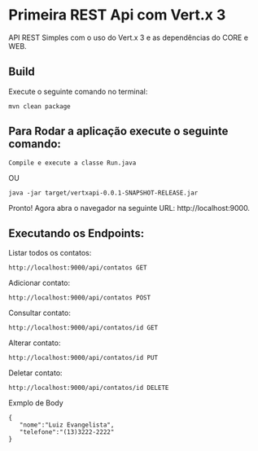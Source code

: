 # Primeira REST Api com Vert.x 3

API REST Simples com o uso do Vert.x 3 e as dependências do CORE e WEB.


## Build

Execute o seguinte comando no terminal:

```
mvn clean package
```


## Para Rodar a aplicação execute o seguinte comando:


```
Compile e execute a classe Run.java
```
OU

```
java -jar target/vertxapi-0.0.1-SNAPSHOT-RELEASE.jar
```


Pronto! Agora abra o navegador na seguinte URL: http://localhost:9000.


## Executando os Endpoints:

Listar todos os contatos:

```
http://localhost:9000/api/contatos GET
```
Adicionar contato:

```
http://localhost:9000/api/contatos POST
```
Consultar contato:

```
http://localhost:9000/api/contatos/id GET
```
Alterar contato:

```
http://localhost:9000/api/contatos/id PUT
```

Deletar contato:

```
http://localhost:9000/api/contatos/id DELETE
```

Exmplo de Body

```
{
   "nome":"Luiz Evangelista",
   "telefone":"(13)3222-2222"
}
```

